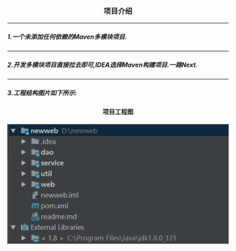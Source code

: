 <div align=center>
     <h3>项目介绍</h3>
</div>

***
##### 1.一个未添加任何依赖的Maven多模块项目.
***
##### 2.开发多模块项目直接拉去即可,IDEA选择Maven构建项目.一路Next.
***
##### 3.工程结构图片如下所示:

<div align=center>
     <h4>项目工程图</h4>
</div>

<div align=center>
     <img src="https://github.com/LoveCodingAgain/newweb/blob/master/image/project.jpg" alt="项目工程图" />
</div>
       